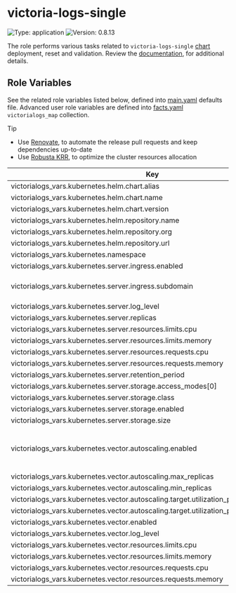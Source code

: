 # victoria-logs-single

![Type: application](https://img.shields.io/badge/Type-application-informational?style=flat-square) ![Version: 0.8.13](https://img.shields.io/badge/Version-0.8.13-informational?style=flat-square)

The role performs various tasks related to `victoria-logs-single` [chart](https://github.com/VictoriaMetrics/helm-charts/tree/victoria-logs-single-0.8.13/charts/victoria-logs-single) deployment, reset and validation. Review the [documentation](https://axivo.com/k3s-cluster/wiki/guide/configuration/roles/victorialogs), for additional details.

## Role Variables

See the related role variables listed below, defined into [main.yaml](./defaults/main.yaml) defaults file. Advanced user role variables are defined into [facts.yaml](./tasks/facts.yaml) `victorialogs_map` collection.

> [!TIP]
> - Use [Renovate](https://axivo.com/k3s-cluster/tutorials/handbook/tools/#renovate), to automate the release pull requests and keep dependencies up-to-date
> - Use [Robusta KRR](https://axivo.com/k3s-cluster/tutorials/handbook/tools/#robusta-krr), to optimize the cluster resources allocation

| Key | Type | Default | Description |
|-----|------|---------|-------------|
| victorialogs_vars.kubernetes.helm.chart.alias | string | `"vls"` |  |
| victorialogs_vars.kubernetes.helm.chart.name | string | `"victoria-logs-single"` |  |
| victorialogs_vars.kubernetes.helm.chart.version | string | `"v0.8.14"` |  |
| victorialogs_vars.kubernetes.helm.repository.name | string | `"helm-charts"` |  |
| victorialogs_vars.kubernetes.helm.repository.org | string | `"VictoriaMetrics"` |  |
| victorialogs_vars.kubernetes.helm.repository.url | string | `"https://victoriametrics.github.io"` |  |
| victorialogs_vars.kubernetes.namespace | string | `"kube-system"` |  |
| victorialogs_vars.kubernetes.server.ingress.enabled | bool | `true` |  |
| victorialogs_vars.kubernetes.server.ingress.subdomain | string | `"logs"` | See [documentation](https://axivo.com/k3s-cluster/tutorials/handbook/externaldns/#front-ends), for details |
| victorialogs_vars.kubernetes.server.log_level | string | `"WARN"` |  |
| victorialogs_vars.kubernetes.server.replicas | int | `1` |  |
| victorialogs_vars.kubernetes.server.resources.limits.cpu | string | `nil` |  |
| victorialogs_vars.kubernetes.server.resources.limits.memory | string | `"256Mi"` |  |
| victorialogs_vars.kubernetes.server.resources.requests.cpu | string | `"10m"` |  |
| victorialogs_vars.kubernetes.server.resources.requests.memory | string | `"256Mi"` |  |
| victorialogs_vars.kubernetes.server.retention_period | string | `"7d"` |  |
| victorialogs_vars.kubernetes.server.storage.access_modes[0] | string | `"ReadWriteOnce"` |  |
| victorialogs_vars.kubernetes.server.storage.class | string | `"longhorn"` |  |
| victorialogs_vars.kubernetes.server.storage.enabled | bool | `true` |  |
| victorialogs_vars.kubernetes.server.storage.size | string | `"5Gi"` |  |
| victorialogs_vars.kubernetes.vector.autoscaling.enabled | bool | `true` | If `false`, `replicas` value is set from `min_replicas` value |
| victorialogs_vars.kubernetes.vector.autoscaling.max_replicas | int | `3` |  |
| victorialogs_vars.kubernetes.vector.autoscaling.min_replicas | int | `1` |  |
| victorialogs_vars.kubernetes.vector.autoscaling.target.utilization_percentage.cpu | string | `nil` |  |
| victorialogs_vars.kubernetes.vector.autoscaling.target.utilization_percentage.memory | int | `80` |  |
| victorialogs_vars.kubernetes.vector.enabled | bool | `true` |  |
| victorialogs_vars.kubernetes.vector.log_level | string | `"warn"` |  |
| victorialogs_vars.kubernetes.vector.resources.limits.cpu | string | `nil` |  |
| victorialogs_vars.kubernetes.vector.resources.limits.memory | string | `"128Mi"` |  |
| victorialogs_vars.kubernetes.vector.resources.requests.cpu | string | `"10m"` |  |
| victorialogs_vars.kubernetes.vector.resources.requests.memory | string | `"128Mi"` |  |
